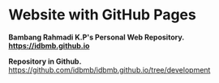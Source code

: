 # Website with GitHub Pages
**Bambang Rahmadi K.P's Personal Web Repository. https://idbmb.github.io**

**Repository in Github.** https://github.com/idbmb/idbmb.github.io/tree/development
